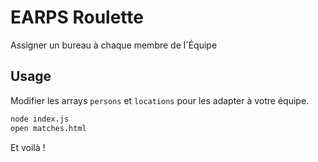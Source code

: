 # EARPS Roulette

Assigner un bureau à chaque membre de l´Équipe

## Usage

Modifier les arrays `persons` et `locations` pour les adapter à votre équipe.

```bash
node index.js
open matches.html
```

Et voilà !

